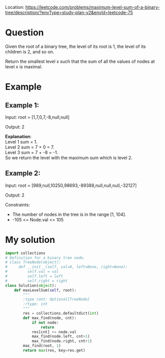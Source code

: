 Location: https://leetcode.com/problems/maximum-level-sum-of-a-binary-tree/description/?envType=study-plan-v2&envId=leetcode-75
# Question

Given the root of a binary tree, the level of its root is 1, the level of its children is 2, and so on.

Return the smallest level x such that the sum of all the values of nodes at level x is maximal.

# Example

## Example 1:

Input: root = [1,7,0,7,-8,null,null]

Output: 2

**Explanation**: 
</br>Level 1 sum = 1.
</br>Level 2 sum = 7 + 0 = 7.
</br>Level 3 sum = 7 + -8 = -1.
</br>So we return the level with the maximum sum which is level 2.

## Example 2:

Input: root = [989,null,10250,98693,-89388,null,null,null,-32127]

Output: 2

Constraints:

- The number of nodes in the tree is in the range [1, 104].
- -105 <= Node.val <= 105

# My solution 
```python
import collections
# Definition for a binary tree node.
# class TreeNode(object):
#     def __init__(self, val=0, left=None, right=None):
#         self.val = val
#         self.left = left
#         self.right = right
class Solution(object):
    def maxLevelSum(self, root):
        """
        :type root: Optional[TreeNode]
        :rtype: int
        """
        res = collections.defaultdict(int)
        def max_find(node, cnt):
            if not node:
                return 
            res[cnt] += node.val
            max_find(node.left, cnt+1)
            max_find(node.right, cnt+1)
        max_find(root, 1)
        return max(res, key=res.get)

```
